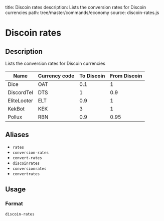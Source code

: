 title: Discoin rates
description: Lists the conversion rates for Discoin currencies
path: tree/master/commands/economy
source: discoin-rates.js

# Discoin rates

## Description

Lists the conversion rates for Discoin currencies

| Name        | Currency code | To Discoin | From Discoin |
|-------------|---------------|------------|--------------|
| Dice        | OAT           | 0.1        | 1            |
| DiscordTel  | DTS           | 1          | 0.9          |
| EliteLooter | ELT           | 0.9        | 1            |
| KekBot      | KEK           | 3          | 1            |
| Pollux      | RBN           | 0.9        | 0.95         |

## Aliases

* `rates`
* `conversion-rates`
* `convert-rates`
* `discoinrates`
* `conversionrates`
* `convertrates`

## Usage

### Format

`discoin-rates`
